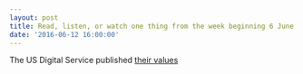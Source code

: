 ```yaml
---
layout: post
title: Read, listen, or watch one thing from the week beginning 6 June 2016
date: '2016-06-12 16:00:00'
---
```


The US Digital Service published [their values](https://medium.com/@USDigitalService/our-values-1fc02b53598#.u6qgcdkrf)
